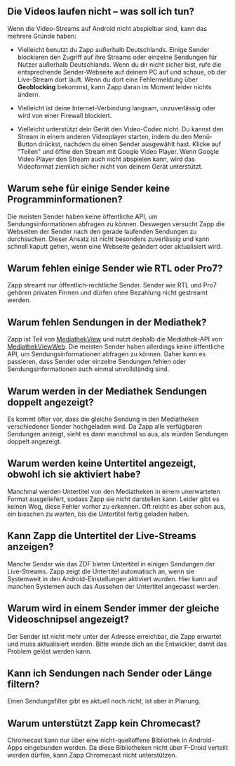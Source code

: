 ## Die Videos laufen nicht – was soll ich tun?

Wenn die Video-Streams auf Android nicht abspielbar sind, kann das mehrere Gründe haben:

- Vielleicht benutzt du Zapp außerhalb Deutschlands. Einige Sender blockieren den Zugriff auf ihre Streams oder einzelne Sendungen für Nutzer außerhalb Deutschlands. Wenn du dir nicht sicher bist, rufe die entsprechende Sender-Webseite auf deinem PC auf und schaue, ob der Live-Stream dort läuft. Wenn du dort eine Fehlermeldung über **Geoblocking** bekommst, kann Zapp daran im Moment leider nichts ändern.

- Vielleicht ist deine Internet-Verbindung langsam, unzuverlässig oder wird von einer Firewall blockiert.

- Vielleicht unterstützt dein Gerät den Video-Codec nicht. Du kannst den Stream in einem anderen Videoplayer starten, indem du den Menü-Button drückst, nachdem du einen Sender ausgewählt hast. Klicke auf "Teilen" und öffne den Stream mit Google Video Player. Wenn Google Video Player den Stream auch nicht abspielen kann, wird das Videoformat ziemlich sicher nicht von deinem Gerät unterstützt.


## Warum sehe für einige Sender keine Programminformationen?

Die meisten Sender haben keine öffentliche API, um Sendungsinformationen abfragen zu können. Deswegen versucht Zapp die Webseiten der Sender nach den gerade laufenden Sendungen zu durchsuchen. Dieser Ansatz ist nicht besonders zuverlässig und kann schnell kaputt gehen, wenn eine Webseite geändert oder aktualisiert wird.


## Warum fehlen einige Sender wie RTL oder Pro7?

Zapp streamt nur öffentlich-rechtliche Sender. Sender wie RTL und Pro7 gehören privaten Firmen und dürfen ohne Bezahlung nicht gestreamt werden.


## Warum fehlen Sendungen in der Mediathek?

Zapp ist Teil von [MediathekView](https://mediathekview.de/) und nutzt deshalb die Mediathek-API von [MediathekViewWeb](https://mediathekviewweb.de/). Die meisten Sender haben allerdings keine öffentliche API, um Sendungsinformationen abfragen zu können. Daher kann es passieren, dass Sender oder einzelne Sendungen fehlen oder Sendungsinformationen auch einmal unvollständig sind.


## Warum werden in der Mediathek Sendungen doppelt angezeigt?

Es kommt öfter vor, dass die gleiche Sendung in den Mediatheken verschiedener Sender hochgeladen wird. Da Zapp alle verfügbaren Sendungen anzeigt, sieht es dann manchmal so aus, als würden Sendungen doppelt angezeigt.


## Warum werden keine Untertitel angezeigt, obwohl ich sie aktiviert habe?

Manchmal werden Untertitel von den Mediatheken in einem unerwarteten Format ausgeliefert, sodass Zapp sie nicht darstellen kann. Leider gibt es keinen Weg, diese Fehler vorher zu erkennen. Oft reicht es aber schon aus, ein bisschen zu warten, bis die Untertitel fertig geladen haben.


## Kann Zapp die Untertitel der Live-Streams anzeigen?

Manche Sender wie das ZDF bieten Untertitel in einigen Sendungen der Live-Streams. Zapp zeigt die Untertitel automatisch an, wenn sie Systemweit in den Android-Einstellungen aktiviert wurden. Hier kann auf manchen Systemen auch das Aussehen der Untertitel angepasst werden.


## Warum wird in einem Sender immer der gleiche Videoschnipsel angezeigt?

Der Sender ist nicht mehr unter der Adresse erreichbar, die Zapp erwartet und muss aktualisiert werden. Bitte wende dich an die Entwickler, damit das Problem gelöst werden kann.


## Kann ich Sendungen nach Sender oder Länge filtern?

Einen Sendungsfilter gibt es aktuell noch nicht, ist aber in Planung.

## Warum unterstützt Zapp kein Chromecast?

Chromecast kann nur über eine nicht-quelloffene Bibliothek in Android-Apps eingebunden werden. Da diese Bibliotheken nicht über F-Droid verteilt werden dürfen, kann Zapp Chromecast nicht unterstützen.
